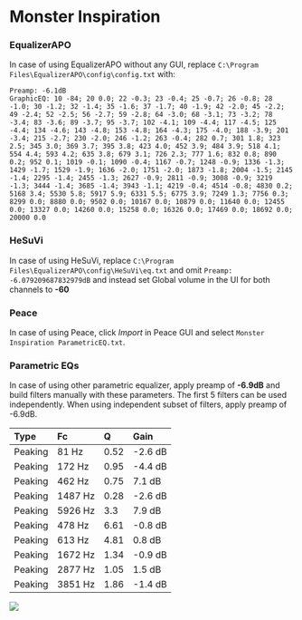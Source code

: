 # Monster Inspiration

### EqualizerAPO
In case of using EqualizerAPO without any GUI, replace `C:\Program Files\EqualizerAPO\config\config.txt`
with:
```
Preamp: -6.1dB
GraphicEQ: 10 -84; 20 0.0; 22 -0.3; 23 -0.4; 25 -0.7; 26 -0.8; 28 -1.0; 30 -1.2; 32 -1.4; 35 -1.6; 37 -1.7; 40 -1.9; 42 -2.0; 45 -2.2; 49 -2.4; 52 -2.5; 56 -2.7; 59 -2.8; 64 -3.0; 68 -3.1; 73 -3.2; 78 -3.4; 83 -3.6; 89 -3.7; 95 -3.7; 102 -4.1; 109 -4.4; 117 -4.5; 125 -4.4; 134 -4.6; 143 -4.8; 153 -4.8; 164 -4.3; 175 -4.0; 188 -3.9; 201 -3.4; 215 -2.7; 230 -2.0; 246 -1.2; 263 -0.4; 282 0.7; 301 1.8; 323 2.5; 345 3.0; 369 3.7; 395 3.8; 423 4.0; 452 3.9; 484 3.9; 518 4.1; 554 4.4; 593 4.2; 635 3.8; 679 3.1; 726 2.3; 777 1.6; 832 0.8; 890 0.2; 952 0.1; 1019 -0.1; 1090 -0.4; 1167 -0.7; 1248 -0.9; 1336 -1.3; 1429 -1.7; 1529 -1.9; 1636 -2.0; 1751 -2.0; 1873 -1.8; 2004 -1.5; 2145 -1.4; 2295 -1.4; 2455 -1.3; 2627 -0.9; 2811 -0.9; 3008 -0.9; 3219 -1.3; 3444 -1.4; 3685 -1.4; 3943 -1.1; 4219 -0.4; 4514 -0.8; 4830 0.2; 5168 3.4; 5530 5.8; 5917 5.9; 6331 5.5; 6775 3.9; 7249 1.3; 7756 0.3; 8299 0.0; 8880 0.0; 9502 0.0; 10167 0.0; 10879 0.0; 11640 0.0; 12455 0.0; 13327 0.0; 14260 0.0; 15258 0.0; 16326 0.0; 17469 0.0; 18692 0.0; 20000 0.0
```

### HeSuVi
In case of using HeSuVi, replace `C:\Program Files\EqualizerAPO\config\HeSuVi\eq.txt` and omit `Preamp:
-6.079209687832979dB` and instead set Global volume in the UI for both channels to **-60**

### Peace
In case of using Peace, click *Import* in Peace GUI and select `Monster Inspiration ParametricEQ.txt`.

### Parametric EQs
In case of using other parametric equalizer, apply preamp of **-6.9dB** and build filters manually
with these parameters. The first 5 filters can be used independently.
When using independent subset of filters, apply preamp of -6.9dB.

| Type    | Fc      |    Q | Gain    |
|:--------|:--------|:-----|:--------|
| Peaking | 81 Hz   | 0.52 | -2.6 dB |
| Peaking | 172 Hz  | 0.95 | -4.4 dB |
| Peaking | 462 Hz  | 0.75 | 7.1 dB  |
| Peaking | 1487 Hz | 0.28 | -2.6 dB |
| Peaking | 5926 Hz | 3.3  | 7.9 dB  |
| Peaking | 478 Hz  | 6.61 | -0.8 dB |
| Peaking | 613 Hz  | 4.81 | 0.8 dB  |
| Peaking | 1672 Hz | 1.34 | -0.9 dB |
| Peaking | 2877 Hz | 1.05 | 1.5 dB  |
| Peaking | 3851 Hz | 1.86 | -1.4 dB |

![](https://raw.githubusercontent.com/jaakkopasanen/AutoEq/master/results/innerfidelity/sbaf-serious/Monster%20Inspiration/Monster%20Inspiration.png)
